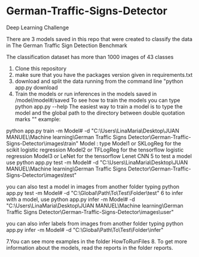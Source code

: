 # German-Traffic-Signs-Detector
Deep Learning Challenge

There are 3 models saved in this repo that were created to classify the data in The German Traffic Sign Detection Benchmark


The classification dataset has more than 1000 images of 43 classes


1. Clone this repository
2. make sure that you have the packages version given in requirements.txt
3. download and split the data running from the command line "python app.py download
4. Train the models or run inferences in the models saved in /model/model#/saved
To see how to train the models you can type python app.py --help
The easiest way to train a model is to type the model and the global path to the directory between double quotation marks ""
example:

python app.py train -m Model# -d "C:\Users\LinaMaria\Desktop\JUAN MANUEL\Machine learning\German Traffic Signs Detector\German-Traffic-Signs-Detector\images\train"
Model :
type Model1 or SKLogReg for the scikit logistic regression
     Model2 or TFLogReg for the tensorflow logistic regression
     Model3 or LeNet for the tensorflow Lenet CNN
5 to test a model use
python app.py test -m Model# -d "C:\Users\LinaMaria\Desktop\JUAN MANUEL\Machine learning\German Traffic Signs Detector\German-Traffic-Signs-Detector\images\test"

you can also test a model in images from another folder typing 
python app.py test -m Model# -d "C:\Global\Path\To\Test\Folder\test"
6 to infer with a model, use
python app.py infer -m Model# -d "C:\Users\LinaMaria\Desktop\JUAN MANUEL\Machine learning\German Traffic Signs Detector\German-Traffic-Signs-Detector\images\user"

you can also infer labels from images from another folder typing 
python app.py infer -m Model# -d "C:\Global\Path\To\Test\Folder\infer"

7.You can see more examples in the folder HowToRunFiles
8. To get more information about the models, read the reports in the folder reports.



